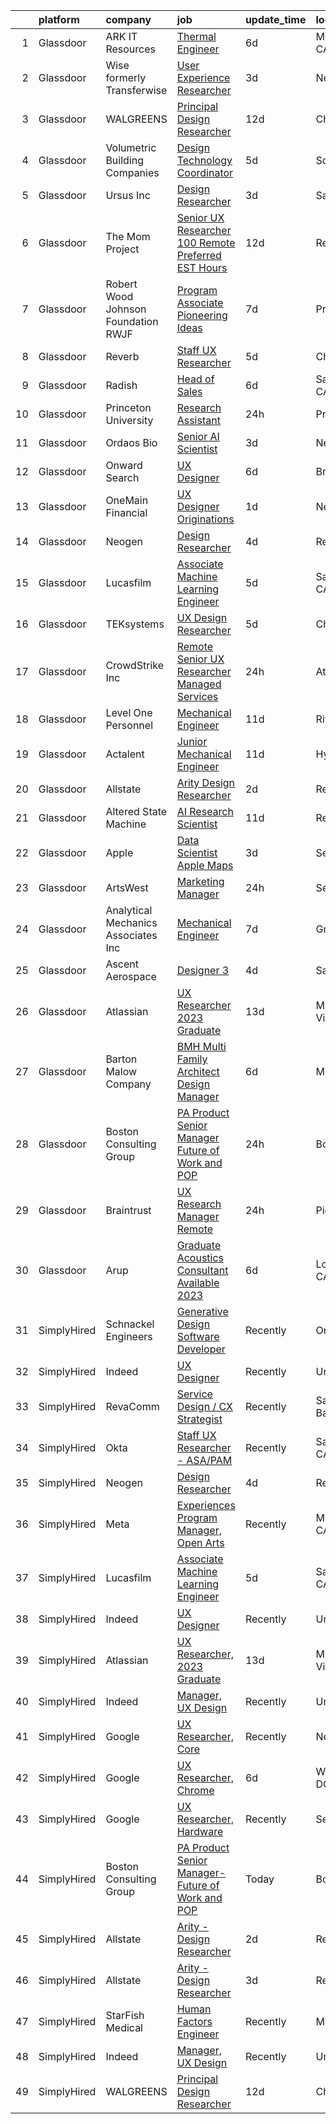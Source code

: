 

|    | platform    | company                              | job                                                                                                                                                                                                                                                                                                                                                                                                                                                                                                                                                                                                                                                                                                                                                                                                                                                                                                                                                                                                                                                                                                                                                                                                                                                                                                                                                                                                                                                                                           | update_time   | location                   |
|---:|:------------|:-------------------------------------|:----------------------------------------------------------------------------------------------------------------------------------------------------------------------------------------------------------------------------------------------------------------------------------------------------------------------------------------------------------------------------------------------------------------------------------------------------------------------------------------------------------------------------------------------------------------------------------------------------------------------------------------------------------------------------------------------------------------------------------------------------------------------------------------------------------------------------------------------------------------------------------------------------------------------------------------------------------------------------------------------------------------------------------------------------------------------------------------------------------------------------------------------------------------------------------------------------------------------------------------------------------------------------------------------------------------------------------------------------------------------------------------------------------------------------------------------------------------------------------------------|:--------------|:---------------------------|
|  1 | Glassdoor   | ARK IT Resources                     | [Thermal Engineer](https://www.glassdoor.com/partner/jobListing.htm?pos=126&ao=1136043&s=58&guid=0000018359c06bb1ba23dac15bdf4825&src=GD_JOB_AD&t=SR&vt=w&ea=1&cs=1_35a21435&cb=1663658127131&jobListingId=1008136899198&jrtk=3-0-1gdcs0rdlkblr801-1gdcs0re6mbjm800-a22e389eff749403-)                                                                                                                                                                                                                                                                                                                                                                                                                                                                                                                                                                                                                                                                                                                                                                                                                                                                                                                                                                                                                                                                                                                                                                                                        | 6d            | Menlo Park, CA             |
|  2 | Glassdoor   | Wise formerly Transferwise           | [User Experience Researcher](https://www.glassdoor.com/partner/jobListing.htm?pos=120&ao=1136043&s=58&guid=0000018359c06bb1ba23dac15bdf4825&src=GD_JOB_AD&t=SR&vt=w&cs=1_a9b060dd&cb=1663658127131&jobListingId=1008145016719&jrtk=3-0-1gdcs0rdlkblr801-1gdcs0re6mbjm800-961133dc9397dce1-)                                                                                                                                                                                                                                                                                                                                                                                                                                                                                                                                                                                                                                                                                                                                                                                                                                                                                                                                                                                                                                                                                                                                                                                                   | 3d            | New York, NY               |
|  3 | Glassdoor   | WALGREENS                            | [Principal Design Researcher](https://www.glassdoor.com/partner/jobListing.htm?pos=114&ao=1110586&s=58&guid=0000018359c06bb1ba23dac15bdf4825&src=GD_JOB_AD&t=SR&vt=w&ea=1&cs=1_dd9acd1f&cb=1663658127131&jobListingId=1008123372215&cpc=F4EED0218A761C36&jrtk=3-0-1gdcs0rdlkblr801-1gdcs0re6mbjm800-da1a050a4c0bfca3--6NYlbfkN0DjFJdVF8xT6Dx_Amb_qp16VFdGPom6iJ3DXC72xT6OlsDHd6dw58O5vXTq8utQTBupbXFjGdJH9UypqiefbqZa0WqoHxT1lx7rGDa65ZwZK99GDbL3QgPXv3GPrwAePYclNvAa9edU6328mt8w2gjxv-ih9RA1v8B5Ks58kxxzK2F0vKVqVK53TuwjVRcOaY2azucHb3yR0YA0dstfJtbSZYQOx3kr6XcLH0o-31gTvl5M7zJP8gYman5B7NT6w3NH-OJKpvGQmbDcaDzW6zTnm0HNrv3wTpaJee-KzvFsEctYo8NdeLU22eFpRDu_sHWJZKHbJcVxS5-j83h25NFCcSpRydk7TrfqwpDFztUYvoKcO3BfpUzSM3ipcLJUkWDCUiD569ZUYozbnWycKJuTrIMS0Oo8HrqaCIOM1wUNJhrIklghRdo5ICutMcldDbAk5IL7YAk44r_G5cQHm1-FqqCVWhBkPhiwVgsFu2IfItcuCTaXmrKTad_KpgyKNsgaceVimJDRNw%3D%3D)                                                                                                                                                                                                                                                                                                                                                                                                                                                                                                                                                                                                            | 12d           | Chicago, IL                |
|  4 | Glassdoor   | Volumetric Building Companies        | [Design Technology Coordinator](https://www.glassdoor.com/partner/jobListing.htm?pos=129&ao=1136043&s=58&guid=0000018359c06bb1ba23dac15bdf4825&src=GD_JOB_AD&t=SR&vt=w&cs=1_0049aeaa&cb=1663658127131&jobListingId=1008141032321&jrtk=3-0-1gdcs0rdlkblr801-1gdcs0re6mbjm800-304f48276ab81cfb-)                                                                                                                                                                                                                                                                                                                                                                                                                                                                                                                                                                                                                                                                                                                                                                                                                                                                                                                                                                                                                                                                                                                                                                                                | 5d            | Somerville, MA             |
|  5 | Glassdoor   | Ursus  Inc                           | [Design Researcher](https://www.glassdoor.com/partner/jobListing.htm?pos=108&ao=1110586&s=58&guid=0000018359c06bb1ba23dac15bdf4825&src=GD_JOB_AD&t=SR&vt=w&ea=1&cs=1_5c7d73d1&cb=1663658127130&jobListingId=1008145323757&cpc=451933188B21919D&jrtk=3-0-1gdcs0rdlkblr801-1gdcs0re6mbjm800-124191a4bc2e22c3--6NYlbfkN0CT8vBT9H5mqECx2dfLV_FONLPDKpIRssxVwtj05Tmm4rA5I0VNOPdM1oYsK66ov5pKaRZHS1cXnmt99SNi2Zh3Rf8J2yGgf5Yv6G2zQuG0lh2BpTC3mQGZIuVnnG5wlI-hp5XujGu_NoROBKdy0er7LHUB-o6Z-OEUXmNhDMqLA-Vi363VCRQp_vmDsGa4Mat4wpcE9wxyMrg4sxcyhrHRPDkylAEbQ2h8ZlVoOL4YPewsHt1-hXdIjIIk78IUVgWBzNT-rxHDzKTP5WOVqAdkkSJ0jelLRxKRjJ6NYys_aHwsv2qBj8_7lO03XjiVS_L8otTdnOC9IzyxsCEQqyW3oHbm7R3miqqkQwpx6i0tUSstUDaB6qnEEfL1yypP9XvhEvUd0M9L1QDoLCpC8ENriH6rucjG9tiH87fyTfztAblewNxGo6bqUsE4b9JzQteXL3EkYwjCk6NnaoO1fqlX-TVEOJff9dyzBhbAP67EiVQ0twNt7wr7BWNeYgqkvxQeBKaXl-oyCYZ6sQx3Ovdbg18Dt3GF8c4LpYvN-ONM4DY9WfkYtTRTnZHazE-EvSvQz4asFkCcNFjLN7PWv12a7n0wwkd5ohraPAx_ZgeCYETA5zqKBL84UpTvhV2O84f5tI1dV_6D2M59YWG63tT7WSD_hjzubp6hmYVjDdzH0ECGVRZiNfnLmrXCi-mOJciA6UHPiIumrKDkRsntZfEDhrmH-c4fXaNUAn8-8pKDpNo-BHkxZhJZn-RhDGuyayOt5yTUKBJgNa58BpVgVr6f1qH0Nv2sgMeI00uvSvYcAr5ea10jz2Q040BbgEf3elBtcQUlpWk6WD51uoPW_AXypyZYY593iprLTHXmEOK88avKU1a2JDSQAT_hYsnNPu-M6xprRuvSxLKrXSZ8QUGh9SQTokPHYdzEVP_30kb_fhvfeQII3B4_Z8AK7mzmIeXwaAEvu7y25hM_13rHDQC0YjUOA0dP5CiZGNzPyTUOGu4B5-RwOi4qbWC9cC8evlM%3D)                                                                                                    | 3d            | San Jose, CA               |
|  6 | Glassdoor   | The Mom Project                      | [Senior UX Researcher  100  Remote   Preferred EST Hours ](https://www.glassdoor.com/partner/jobListing.htm?pos=107&ao=1110586&s=58&guid=0000018359c06bb1ba23dac15bdf4825&src=GD_JOB_AD&t=SR&vt=w&cs=1_9b79474d&cb=1663658127130&jobListingId=1008123956753&cpc=4F748F1840550ABC&jrtk=3-0-1gdcs0rdlkblr801-1gdcs0re6mbjm800-60ff7c573bd63ecb--6NYlbfkN0BDp_epf89aHDQhKpPegNJQ_ldQpEFZQsM9OcONMGxWx6pU56EKHF58QjVdAUvn2gXCiqSNePCUrVXPq1LsSIf4gEzdh0zh7lHUJn9Z3uVs9ScFg7LExBFebkKHR5ilWHehlYtWppnM8ol3jM-G15mKJann8RgJbh3_W89_AgIAaH3G88P6MadaPeUWnE5_j7nURHQ4gGqBz6-NUVQF1HiNNEBQNfTljSnn1TJNmlkcIDW26ZQ9YE7Hi3dXZ6BNQLD5fw9-BRH5-__VoB8MNk1mEOEbsp3TYtsBdvJltRzGzkESdJ5wsCx_Q6NZyBDJ44Ita0TvVte17P_5vdTDSA6FaqO_0XwEUWD_CAd18NJJLwqiYBA4e5oBdrDI7YfBv9Sr9bA6i6eXoINLmxE4Xcf7BO_YBSZlpJAuy6Deojl2epG4wnM2zBpDxRMksRfacui48_B9FeYVmAJ9qDsuz68meOABc-Udx3cOrx8iSs-mfdBLpOSF1edWTbvSCXah0e_fCgrEEngTBnoRrXLM9xG_EyCXuQJ8kEIFDcipiU-XNbpLhrk2fiLdBPs99jVLq7GTP4wggr0prg%3D%3D)                                                                                                                                                                                                                                                                                                                                                                                                                                                                                                                    | 12d           | Remote                     |
|  7 | Glassdoor   | Robert Wood Johnson Foundation  RWJF | [Program Associate  Pioneering Ideas](https://www.glassdoor.com/partner/jobListing.htm?pos=127&ao=1136043&s=58&guid=0000018359c06bb1ba23dac15bdf4825&src=GD_JOB_AD&t=SR&vt=w&cs=1_e9cae450&cb=1663658127131&jobListingId=1008134469779&jrtk=3-0-1gdcs0rdlkblr801-1gdcs0re6mbjm800-e402da8564343e9a-)                                                                                                                                                                                                                                                                                                                                                                                                                                                                                                                                                                                                                                                                                                                                                                                                                                                                                                                                                                                                                                                                                                                                                                                          | 7d            | Princeton, NJ              |
|  8 | Glassdoor   | Reverb                               | [Staff UX Researcher](https://www.glassdoor.com/partner/jobListing.htm?pos=125&ao=1136043&s=58&guid=0000018359c06bb1ba23dac15bdf4825&src=GD_JOB_AD&t=SR&vt=w&cs=1_585ff2af&cb=1663658127131&jobListingId=1008141029699&jrtk=3-0-1gdcs0rdlkblr801-1gdcs0re6mbjm800-2c5c5dbaae6838d5-)                                                                                                                                                                                                                                                                                                                                                                                                                                                                                                                                                                                                                                                                                                                                                                                                                                                                                                                                                                                                                                                                                                                                                                                                          | 5d            | Chicago, IL                |
|  9 | Glassdoor   | Radish                               | [Head of Sales](https://www.glassdoor.com/partner/jobListing.htm?pos=101&ao=1110586&s=58&guid=0000018359c06bb1ba23dac15bdf4825&src=GD_JOB_AD&t=SR&vt=w&ea=1&cs=1_d7a868b1&cb=1663658127131&jobListingId=1008137358888&cpc=7C4254ED5020F855&jrtk=3-0-1gdcs0rdlkblr801-1gdcs0re6mbjm800-852c1fa5545c7962--6NYlbfkN0DzaDHVbxJ-LJZej0v9fk4K-FwNocoxjQ_zxp68kPBvcqyzjXk4zrV-4a7SQugqhn4R9rWVOrJTNzf1-LjIIjMtfR0C52282nwgLPvvwvtMVPUIKyvkVJwzZNY61obwD-6DEaTWMio8cZPx0fD9IEoQFqbr_LY0Z7J7jm1TceIZL_JkFGT22o5OUq6toOSGGCT0fFZdhfplLXQ39mi6YLMXQ5v540oub2qPzJZejMVX32MPsmCKEWCb-Ytk8LEYHpTFqu-6rbw6DqvDb8KvXW7jrizCPkgzAR397BClaurDOfIKWAv_usE-o3rnxoTrKJ1Mp-VGvOYTuK2butf66jCldtal9kyPyoktpxYOv3G6qpvI12E2mzSiRoqjIdMb6llup9sNjxn-Vtj1CZMpFRBrFvFFH59SKxHLpoUY6Q6FRZWxZfPXhmmjpbUSJJ1JRZW2eqEl83qAitpurIQET2Q8HlodVh-Js6CJpwOrslhTQIhKmjR2AeeQ)                                                                                                                                                                                                                                                                                                                                                                                                                                                                                                                                                                                                                                                      | 6d            | San Francisco, CA          |
| 10 | Glassdoor   | Princeton University                 | [Research Assistant](https://www.glassdoor.com/partner/jobListing.htm?pos=116&ao=1136043&s=58&guid=0000018359c06bb1ba23dac15bdf4825&src=GD_JOB_AD&t=SR&vt=w&cs=1_87bc2044&cb=1663658127131&jobListingId=1008149666537&jrtk=3-0-1gdcs0rdlkblr801-1gdcs0re6mbjm800-7730e82e99e8783d-)                                                                                                                                                                                                                                                                                                                                                                                                                                                                                                                                                                                                                                                                                                                                                                                                                                                                                                                                                                                                                                                                                                                                                                                                           | 24h           | Princeton, NJ              |
| 11 | Glassdoor   | Ordaos Bio                           | [Senior AI Scientist](https://www.glassdoor.com/partner/jobListing.htm?pos=104&ao=1110586&s=58&guid=0000018359c06bb1ba23dac15bdf4825&src=GD_JOB_AD&t=SR&vt=w&cs=1_395300f8&cb=1663658127129&jobListingId=1008145130935&cpc=7AD1D84939BBEEF3&jrtk=3-0-1gdcs0rdlkblr801-1gdcs0re6mbjm800-f9f69a9a285cd6fe--6NYlbfkN0DG4ntHtB_rMsnfhgmnSvK2brktLme1L4SiDeJjQ-izrVOLqRJ5-yjE7k3D6lhaa8_blMYB1ilI2jB3hfjXhivOnPMywJHib_AmUJrUIWqw_Kh-Zi8xdeJ-W-hureKht5zBXUruBQdII9Kgzj1f4agXF-Y478lz_6qgrGhSdP-6cMVm9UVYRvrkd2dYC7UmHx1W-iQdait8Vm5sITL9FBR4LVnQ4Njqdz7VyCJ1WneDBYSK6QELX_N7XssNYZ-ilpK-vXtWt4YdMHrnmzK9qHYiGtf5mIwh4a4Gc1O-99c-n2X7YlC_elPoGrgE0kD941q1NCbF-xLlhg5uFmmv04jDK419wFrAyKKI2wMvBB5xgfOcr2ygOsdL2jt-rYGqAIN6TtLv3fxfu2vorZN_TiTCkGPNk-wds_PrVegnRjuyHpRVTdwtIqUDV2a1V3BHe-62r4zSSK_-rgLqFnUhe2p51iUR-8s062KDf8IkBPb2dttxsGKXpOTvXThnBdbJwgblPXfdfCMmzyBYuVhI8J9_hLvEyYFiM8wCJ9pTJmoqGWFxQnuN-QDFdUDfzweISZxlDb0fbRsPGAv5fepaD3kQ8wfO-Y-rMUpJiGuUGSg3OwzGrHKVwPgn6fxmhmUSNLlyJEJdtPf0E08hLcQYEYtx4vSLSw1tWonJV8wHswHDwCDspB7_ZCZ6D4kW7O5tY2Kk1N2DfMKabyPj1l4C7IEek9WyoJzIir2LJtc8EufdCH8h7WbtZq24HE7AhLUBcrPTZxNydYsKL6Ep55SsXf_k_XpNCeXIbPxSwidA0_5OIqTg768YMS4Tr6nlLmyEVVQMUSQdbb-zf23gC3hkZdqsqokhy9nmaO7DclMCeNyGOcoiBzWqtno18EN9Wosv3IHCEr3AR574WGbRBnGkktDdxqzG51AtVHBYCOJ56v1tdfZ-6pl5_REQnjA7BOswZ5Z-BLre3cN7Gr26W-wQa0tbe7WVeA97vSM%3D)                                                                                                                                       | 3d            | New York, NY               |
| 12 | Glassdoor   | Onward Search                        | [UX Designer](https://www.glassdoor.com/partner/jobListing.htm?pos=110&ao=1110586&s=58&guid=0000018359c06bb1ba23dac15bdf4825&src=GD_JOB_AD&t=SR&vt=w&cs=1_a8b5a92d&cb=1663658127130&jobListingId=1008136559863&cpc=59DEFF8D475298C3&jrtk=3-0-1gdcs0rdlkblr801-1gdcs0re6mbjm800-d6b1615ea4f0fd8c--6NYlbfkN0B7YoEZZ2QAGDyEGGmBPAUWSHc1Mt3sMCn9FehKcWA3w0jw7EbYYLNYdQbp0yVH2ft171ewkQnhphDIuRz7jdgfyyJKsov_anjcPfv4lZVzjGarJ4lfk3PUQekq5k8mgCwOl4hJYVUfowdmbTBrre8fI3vpTlvldivMgJe-KY1B-sLxQBRvNUwTTSbnziIrnnVGFfh0bv0qT1M_oHcpzBDkkVqilMlj4FCWQVeYvKAuM3S7DxRYLbfdwJQsiR5os4RI8CIses9BuMzegA6-5-EQCJ_2XCXGiHAfAp4XQztALK2-rMhN8VvOn2QC9FxVviW5qS8ePmHlkTMHKaYH5J6RUFNybaIqcx7yJwFn2v0FNDPN4kuWiXOZwBgGAye5gJ5YZPN4-eCW1Ml7F8h0yRq79er9FDpEeb_5wYDXf8g5qGU1yUzVuysm3QQ4lP4FsEw_Rm7Ltkc8fjQg0Cj-leUL5ngnS5RW2rT59beabMgUZXSi08IGn2o3blUzIY-eNlGTsMQ0O9aai8WEEhq-TfWOFx1zcdx5U3rpbCyRdF1dmREkJjNZHOIyZmEp95mekjLvJhKZ-DwUUQ7AI29wkQtCvAAfw8kc1tfuIJF40NXRcUlCD4VY7ofERRxbe1HXGFKyurKBquIr2uNOOzNadTcVPW74VUjcc4TvC_K46esHfi9zoYGVYUsMRUa3pchxFrbhCfDH8iQoAsw_z4_CsYF6YkP3ABoDdpHK7nbT3Zabj4PlffOZOl4vAkv2L0YFcFmGZcZ7fFTsIlGxYLwolkxyBLfXhvJ9qhSgqFF6uEk5Xk7RcMoklsfR5xQjfVYalO8i-MCPHhBs9FtU-vPtUXXrnsEQtnpY5TlRwQyGu6yizYpfI293IL68dtubPv5D_rnj5-Kci_GnXbDvb7WrWf_gkp6Ui5QwIqsJOcKHYfovi-EmqcRk4p9KL40BocgYhQ-rJN5ShDMGACKVPTYhXSo0RjTMIwBfAvtzgdRKGZMfKw%3D%3D)                                                                                                                                 | 6d            | Brooklyn, NY               |
| 13 | Glassdoor   | OneMain Financial                    | [UX Designer   Originations](https://www.glassdoor.com/partner/jobListing.htm?pos=113&ao=1110586&s=58&guid=0000018359c06bb1ba23dac15bdf4825&src=GD_JOB_AD&t=SR&vt=w&cs=1_067bdae3&cb=1663658127130&jobListingId=1008147925005&cpc=9908D8D4413DBB8A&jrtk=3-0-1gdcs0rdlkblr801-1gdcs0re6mbjm800-3c2e460a93cac6f5--6NYlbfkN0Bjlu5n-gv5HO0Uw8oUWkLCzq7-4ueCq4bqHo-b0jTNgI54p76ZEKrkhhuicj6XEfrfaHAZab9aOc99j1wel7pjcPKjuDUketj46G_mqis8KZVr4qAkbsfu1euaJ2LaGrizf5O6hw0cORPN7Ojzivde6gqwuL1zLGM1QcR4JxPOglZlI_StSTLXeRRUhAbGYWC3NR3eqA4QCO98B0mGo6nSEJSLr1W83ZfMTDfB0zhlQYLOttfKWbdEqOCjLzII-obXipNMtUuMMTzSBWp7_pcVOG6R4YCndax5HV4Tt4jEahoNuKkOFQ875IDUSzFkTp44UROXokDT5XLenBZEIg28m_LK2AsUS5ymIudl8-0slvKGwyIwjbnBAZVOwPQ_78ZIEzuEp6r9KBRHgATL_4uxxTyP3Ffzy4UYGJz-REIzMjfE7hPn6cue_zOTkmr-5l0%3D)                                                                                                                                                                                                                                                                                                                                                                                                                                                                                                                                                                                                                                                                                                | 1d            | New York, NY               |
| 14 | Glassdoor   | Neogen                               | [Design Researcher](https://www.glassdoor.com/partner/jobListing.htm?pos=118&ao=1136043&s=58&guid=0000018359c06bb1ba23dac15bdf4825&src=GD_JOB_AD&t=SR&vt=w&cs=1_b161ab60&cb=1663658127131&jobListingId=1008142718945&jrtk=3-0-1gdcs0rdlkblr801-1gdcs0re6mbjm800-fbeddd0a74c68b91-)                                                                                                                                                                                                                                                                                                                                                                                                                                                                                                                                                                                                                                                                                                                                                                                                                                                                                                                                                                                                                                                                                                                                                                                                            | 4d            | Remote                     |
| 15 | Glassdoor   | Lucasfilm                            | [Associate Machine Learning Engineer](https://www.glassdoor.com/partner/jobListing.htm?pos=124&ao=1136043&s=58&guid=0000018359c06bb1ba23dac15bdf4825&src=GD_JOB_AD&t=SR&vt=w&cs=1_e48b3a4e&cb=1663658127131&jobListingId=1008139116057&jrtk=3-0-1gdcs0rdlkblr801-1gdcs0re6mbjm800-53c3b19fc0252a02-)                                                                                                                                                                                                                                                                                                                                                                                                                                                                                                                                                                                                                                                                                                                                                                                                                                                                                                                                                                                                                                                                                                                                                                                          | 5d            | San Francisco, CA          |
| 16 | Glassdoor   | TEKsystems                           | [UX Design Researcher](https://www.glassdoor.com/partner/jobListing.htm?pos=105&ao=1110586&s=58&guid=0000018359c06bb1ba23dac15bdf4825&src=GD_JOB_AD&t=SR&vt=w&cs=1_764d6f48&cb=1663658127129&jobListingId=1008139170499&cpc=9908D8D4413DBB8A&jrtk=3-0-1gdcs0rdlkblr801-1gdcs0re6mbjm800-75228bd0f8383f41--6NYlbfkN0AuKz8EBO1xHDEL7V2YF9xF3dC_I9B9i-Zw2Jh8clPMK3KTieKealHQMRxLfyLBLKJ_aEawN_FtcgMaP4ZQRHA2lbBNhsjmobvHY-pf1HwCSfKCMOpUg9X-9hskFRVy_DTllsu8CsYZT_Eu0kI-xEIrbbIOaobzwqjVZzP1XA0BLCOJBtZZEDPgX2ZYSL4uCtVTZMeTo45XkMAiVaAu80mEFazHqJl-MHTtvF8Bt-Re7svOeyPHHhLvDj5tXTcAagGOZHBHNkXqNTTEjvstMcK7o07fal39crclUGi93vm4mkSbfw3FT9ztF3O-WmgdEr1NGvMWtjA9Xy8pjMsGOiMOqJfkYYz2qvq2ReaAK_jDycNZE8waQSyalYw23V-A-LzpZZ59YvlyzrU07085rJ-X4gseJpJlnNsb8EpZa0YhB0LMtxDjByyriWHK9k_w1tAZAWQ13yAgNtxw_TYvSmDHbbyKrgdIyFxCARoDwWVftd4UmuyrQTJ-VH8ATRKpRafeat66hx1830YYFmH9BvdTa9h_sPIUk5uNeNnJ-7rHOM6Gf5i-OihGftS-UrwDxKghY4yNoLlg34WQzbezxHhrw9-qitoLk862BkLUXy5upramsLQGcOuej6o1l_emgMvuJRqBND-GOHCOIcras9L4dfvckYNaAYZGh6zd_NaVYQQ_5UfFvIl6LnNu9O7pq0bbG6Bx72WDHPJuk0vKdMh_B2C42Tw_OQH_YrBU5HYn2BJtHw1b35wSyunHiopqo9yCZdyUwU7L6q5gjcGW4ZS4LCqqpytENMdJTGvvpplZcXyp38GU6tK9BY8MInfnm8jghJZO2oXOdluQLgA86QIDPHD2X-IaYi2FfZ1bYUTaBXk8vljggFkY-g8JGeD5xOt2PozEsL8bduRTbe5npZyjTzAxLhCBP7I%3D)                                                                                                                                                                                                      | 5d            | Chicago, IL                |
| 17 | Glassdoor   | CrowdStrike  Inc                     | [Remote   Senior UX Researcher   Managed Services](https://www.glassdoor.com/partner/jobListing.htm?pos=111&ao=1110586&s=58&guid=0000018359c06bb1ba23dac15bdf4825&src=GD_JOB_AD&t=SR&vt=w&cs=1_0db9a400&cb=1663658127130&jobListingId=1008148989816&cpc=334ABAF5D42DC775&jrtk=3-0-1gdcs0rdlkblr801-1gdcs0re6mbjm800-0839d8dd7478ce02--6NYlbfkN0Cu2CVlb3GO4Nf7aS8SXsFwjpUbSKkwsJRaJhRnAEdqU2uA_tXhGJmrLgmgCXfBRQWqJNgPrmT4vgaAwdtNn6-r-8R53lmi5w1d40d7VSI2vSYGTFPuLWAn4GbES-buM4c9_dUt8vtiuL2iUkMRG1k5SNkU3GCAReVQlrU7b22UBQDoog2UBrJ2ZFMtJzp08x7HR0LLt7HmORjZYMZgtcddp0DbFR3FQeMN4RNdN_lCnzSfTafCFyCgEHtbe-6GHDwjyqudlIw6aWdFR6Kjg4GNohx2U2iy8-0949-pOTUabFY8nCEpFxxDke11Km02O5LIi9JSz6ueOYw6l9L4ZB20CtnQhiAypMBHECSxDoyqUOFTPnTMmNnoWUvJRGt-Hmeu0p_kUi69itX2b4ZGQafV2myxOSjzZtSyD3mAL2iJehGCJEs31nvSvx4Oifo_zn2LczC5hvqWGjMeWoOXR8cUVjuOxbtEdTUVu3bKd2dKbZjfqLkxerI2EE7mpRxBIosTt5Th1ccyYczVAhVUJfyn9IBHkNsh4rCTKmrL9LClwZnlxeHU0rbGVaTV0gAbp9zrRyQreDswyw-GoLZz-2LqYKlgTZF76Kn6Rf2u0EtJ_Upm2FHI1xwuW3TPHIikZGbHBVvKEvCs6FvltFUhPvhX1QVM79r9HYlQ7FlNVN1hii2iVNFs8hvBHMeaMGI7GkmMBUUCdcLbJl2vd7DcGjsGaA3CO3mNM9mFtLi5j2ujqA%3D%3D)                                                                                                                                                                                                                                                                                                                                                            | 24h           | Atlanta, GA                |
| 18 | Glassdoor   | Level One Personnel                  | [Mechanical Engineer](https://www.glassdoor.com/partner/jobListing.htm?pos=115&ao=1110586&s=58&guid=0000018359c06bb1ba23dac15bdf4825&src=GD_JOB_AD&t=SR&vt=w&ea=1&cs=1_a0519c20&cb=1663658127131&jobListingId=1008126691607&cpc=AC285F3A3ECA6BB0&jrtk=3-0-1gdcs0rdlkblr801-1gdcs0re6mbjm800-0075f2411a31a963--6NYlbfkN0BGKOAI0ioq35DZwdBmpRMS4IkA5KmWp_V8IQIGxuDSdjBr0bVOIavCyO8Whx9w43ejlyBZP44KpN7q0uegCwpsILwPM4iTnBqmzUSkvLJTxp5SNMRlK4p5371I8TNlG05qUlSm2rElWbwU-xiqIcKjVdN_LSf8WxN2a0AYwjpaz4p6HiWdLAF8uZklSWDLiVTbA4SHeIL5XsgFR6vgwlGuI8Z2_CVqk-5RgRXPiP2li1wO_4xL5E43uQOqn5Em_ltYJ1TW1jYvmI56vsZuaMJcwUcCiH9VJlqQjeFBHJpfcbn5d9RBktFoK-An8k1uEkB70_qwwZ3QkgJuTAEwJ94zgjYXwxIOjspecj_7Pb7V1p9o4oLIh8jnWYWAh32M9jutQcElgGQu4CcSpVv3P9KGdWFWdbh0DGbkN9ruUIHAeY-8TEaX4HDRwwdiclBaD8JI7RMhWCGnfyMdjgRPi9MjAn7Z6vY_zq8G6THYlc6IGJJp_8dzVUcxyT6l24gs_yc%3D)                                                                                                                                                                                                                                                                                                                                                                                                                                                                                                                                                                                                                                  | 11d           | Riverdale, MD              |
| 19 | Glassdoor   | Actalent                             | [Junior Mechanical Engineer](https://www.glassdoor.com/partner/jobListing.htm?pos=117&ao=1110586&s=58&guid=0000018359c06bb1ba23dac15bdf4825&src=GD_JOB_AD&t=SR&vt=w&ea=1&cs=1_2e95ddd5&cb=1663658127131&jobListingId=1008127139282&cpc=2CAED5C921A5F994&jrtk=3-0-1gdcs0rdlkblr801-1gdcs0re6mbjm800-9ae0dcd8d463372b--6NYlbfkN0ChYVx_I3yfZ_JDY3EFoivtqvi_stwnZ_kRt8Dowt_l_d1ydueao4NE-oUleRJ4yhhb39mHehtRHndohCyaOhg4280427keUE1_ZpeYPIHI534W6KDYMQAOdfsg9KN3-mFLPXe_iqaff-Q4F3tD3DuGMwPBQWq0rmd4OptedXNGpScra_6RWsT4xkRezsBuVljcalnv266v95KMqJ_LUf8uWyKeuRanWlLIuG4pRIMi9mVcqJQF8LBSq9Dhc_LHuAtlWCh0xFoyJBJvU1zZph5IAtL4G3ogb9yYnNKCN6iG31GnbtvqZeMEqc5A3mgFgRKi6nZ5mYhknBBxygcBCiQnEwatQaEE12iFxp6_sDc2rUH5fp8PUH2PFe2Sh02OTB6PjRUdG85OV00qMzhPiBeC3swBnZqSWxU_dEwe9SAgEmrf0vYwe_Sot4-QhopkV4uwKUBWrAQR7B5QFDyfqQlEhzNAl18_xwEz34y2Lgzm542QPjk34Z1xYDcW5dFQyCRCF8phFw3BYqcLtbQ6ZQX5HVWEkelHK1qLzc1_QZQYoyJqNLYyGlYHGxkinzyUcqGGw1OD92jcQCbQXdLPf2bn30wKRAv0pFabAevteG9j8GT_njYwgVJQzr-fbs5qIa6P99VBoPKp1LsQ_Lb_7YbceCrWwLWi6jAlWFHS9Yfg6Q1E7VX8GWM9YDznR7CIBp22LFi9C04i5StdV0yvRHZ2pqRkgy-lHCyhu5vl0jUrrIl4vGaG-e-PzLoMqeRtiirS-HvSvJu5e96LJWews3Skjo8hzdegv-825F5v-PpvRgCeORsQ919sEU1rm9tDAeVuXzyGtZmz6pBgtaQyBel2igWxp5Ipgdj-0UTZ3BzB9iOZsIYniFqsq21mdDVzMurKdOVnYSLPXSDsHhgWoXXgKBKnrdXzUxveblqBHnrzlUXzrOzcl0hmCntivfpri4yDCvsHjRk5bhKupuvSx4nz)                                                                                                                                         | 11d           | Hyattsville, MD            |
| 20 | Glassdoor   | Allstate                             | [Arity   Design Researcher](https://www.glassdoor.com/partner/jobListing.htm?pos=102&ao=1110586&s=58&guid=0000018359c06bb1ba23dac15bdf4825&src=GD_JOB_AD&t=SR&vt=w&cs=1_639a6787&cb=1663658127129&jobListingId=1008146367908&cpc=3BA4CE39D5B5DEF5&jrtk=3-0-1gdcs0rdlkblr801-1gdcs0re6mbjm800-2a9d07b4c94ca1a2--6NYlbfkN0BLH0BMQoDn-yw6Urt952hBm1JLFZ7WpBxND2cMIOjOqdmupiC_ZwOjCSzUpM3cDMan-XWx-WYIgFW0eKYFFNcZZa4e2BvAYYyViwDNAEYnoLYakGHlHkr1vztp50za5AEgtwAu40VL7MNPrW6TETvCPm8tbtjfkGnj0aRI0eFJ8Kll7Eehs7NEYHyiKOjP37Y_19DBkl742JJd5G3VhJ0tdcRUO-Ld8tGGviFgGKeZlzXXXnD2tcSU29-SjNVkjwFnR_dyPGmofxfGryOHcbsoFbk8Movyq4nQl8aWTkDj3hR7SeUYeYmekAfHrhP49zkhPE9CvlnhN4nGv_4JkwzYfhxNxzLWY_xeW0KOOrXXD10yHLA5a7o7Eca3d6zRgw5mX8WfoU1U2mZm7UnlXd5Wmkk5xLrihl-In8aufkqFZJ1yoPQn61mAdzWndOCqBtTcxfMJQ3kI8XvuMMTrZIDSlfduGDCfL_dkbwnNqFLB4o4V1EesI-NfhBtqfVIn1xJ5m_jwKGCkbjmOmgbwGXY2rG19wRDpQu3Lad-klPgwVGmCG6NlnuMniLB1ap_jf2Ge-ig0bD_O7vsYg5b0wzg-EaU_mUpZRFE8CB7lxWzj56XLBUnFob3wd9vMPdcjA6wtYhi2e_IQGXqSnkioX3x2dH2uZHst_2U10BNCiS40D5FYWC-oYGMt_-PVZZyyflUy_U_R43Kb-7VHfR-vLFkSFEer0MD8J8BnZ0-ZgaXXNPqa7HEz3w3BiSijWO6dAh-oBI2GcXGYoqKM034gA8tEz98cmlgRYGkZhUZ74hq33WXgkVRDuAxPPZ0AsUPipoBK_F0bxvrykPLP0YOPFkbyMzBoIk_HSoxwFVP5_UOX5uJMVWHHRa1YmrGjY5efEyPCbk2oaV-GK8d2ULKsTxwSVSdevKCPitayUJsezRhmhfyY_Cjc2qiewzmueQZ3u7217MN3lb8Tj6UL72LyBW0M7K0fi2YYzgRfEtQo7LELLbdJEmsQZs0JbRsmyd2k9xuUwKBbGPdS9HzQ2b5uxvp9Eww8U6Mv7lrXUoNwxZyQc9OxJ4hpiQxVLVHyiCpmZHWUnbtx45wbv7CcvioUA4Dbe8K89aLMfag%3D) | 2d            | Remote                     |
| 21 | Glassdoor   | Altered State Machine                | [AI Research Scientist](https://www.glassdoor.com/partner/jobListing.htm?pos=119&ao=1136043&s=58&guid=0000018359c06bb1ba23dac15bdf4825&src=GD_JOB_AD&t=SR&vt=w&ea=1&cs=1_aeca9147&cb=1663658127131&jobListingId=1008125166126&jrtk=3-0-1gdcs0rdlkblr801-1gdcs0re6mbjm800-6cd77f7c599cb503-)                                                                                                                                                                                                                                                                                                                                                                                                                                                                                                                                                                                                                                                                                                                                                                                                                                                                                                                                                                                                                                                                                                                                                                                                   | 11d           | Remote                     |
| 22 | Glassdoor   | Apple                                | [Data Scientist   Apple Maps](https://www.glassdoor.com/partner/jobListing.htm?pos=112&ao=1110586&s=58&guid=0000018359c06bb1ba23dac15bdf4825&src=GD_JOB_AD&t=SR&vt=w&cs=1_aef812cb&cb=1663658127130&jobListingId=1008145302358&cpc=3BA4CE39D5B5DEF5&jrtk=3-0-1gdcs0rdlkblr801-1gdcs0re6mbjm800-0edb4f325c20fbbb--6NYlbfkN0BvKrLyj5gPmtZO9T8euul8TCxuuKNOtzRJOomxnwSEodTz2Bc-sPZl1dBMH13w-jN25_zKR26i_ScnU-hL5QL0uM_AJ263_cQrgTBZUk1EA3aUL3GItZEKI_2l5XjwCm4aZpsHfOkFnizxudU6rhnYRX73zMwcUORvgAS5MhGj4lp1DKGNcB4BPat5P_wSLGcnUpckUnNv5IOgUiyYw01KrG-pbHFsZbvEB73a-rYTdodGeQ3JoSDQahgkEh7JcbxPlJPodFdNu78KWmCpuP8ZRV3UYtvPz-YKVpaUNIdAn7mmBwZxf8G4pBttEPsT5UyD7NpWMnfesuWqIk0lUBElqsteIf-HfbTiPTQpxSf0YhcWt3FgAwyLAV9ssrHKSO2EZXycoknnmXD397fMfvrU9pfUELuPJvM0oIjkmp1iSEt8hTYbY739u_0mo6q-f84fHjEA4jXfm0psfCZjF39KSyzyW39euFFUDWTCK0Y21-uq5Q4AHJA8vXrAE3KsfFVhnvsjCgPf1oTaHzz92dxYxP1qvIcgxEr3H8KPrCxgJC5mZUuUi06-Ptafs5T6RWZmUiN3qApRAY4lGFlTk09uKM2TzTeoVGUZlAJmuTpoW77XZdlgPeTNfjgZeIlzcNeHBYOlgbxNQoO27Ho9pFLuOoglV0nZ79J18bTsFPSGL9oRWPIhr5xpO2QjNh2SJK5WGnG8fQqZUNkNw_3cc22-Mg0NLnGByjxEnYEs96IYEUJw2QkI2tJ5GQLq0fBSbAO_VrI2SZ9228PnI4IXPnLaeJnyciRYyCUSuekqLMAwitomWKJHUx4u1rzobOJrcEiLkdju7suM3TfPwtpdL4DyUKLK_7YkChiB2GmTpNvE8GsCkImShmQ-2FjV8oZCaYixhx8BXgArEVhPGEbaq9xgYy2PnUvPBJzClcb3GvkFIHjvlMXxh1b6M75bsm9y54np-9ZaT_feXA%3D%3D)                                                                                                                                                 | 3d            | Seattle, WA                |
| 23 | Glassdoor   | ArtsWest                             | [Marketing Manager](https://www.glassdoor.com/partner/jobListing.htm?pos=103&ao=1110586&s=58&guid=0000018359c06bb1ba23dac15bdf4825&src=GD_JOB_AD&t=SR&vt=w&ea=1&cs=1_f2a57090&cb=1663658127129&jobListingId=1008149074533&cpc=280AB1FAEDD8D536&jrtk=3-0-1gdcs0rdlkblr801-1gdcs0re6mbjm800-be802466e4beb623--6NYlbfkN0BBJTssLsfHF6KqIAe0GxpZ6vU4-3qV9mObCIfA701qtwFSYJe8Kl7Fc8iZvJqA-C2fXu6E3iDhdluBEXvlfKfDKfVCIDvkTGNBzf4jqVA150vd3FItdO4vLdRVwcuUkvVG1PO21rV_7m3V1owZylW4QybPdwZShQ9omNwh0wc8TKniUJ5baSC4SchZiP2vZXNtRych903Jg6i7tDZYEZhu_dKK6oxRCoX32FDBHhiS1Uyapv2mLcP1MuQdu2Byyzmxcvat5LcXnIEiMAFf6Rx5AqYsOkCOaXoL1538jvliMUc1e1QNtb3Ok5Y0_I48hBf-nemQgA6DhhJXg4hICEyuYTESAcSvF5CYVSeSuCYlCSWF1u32_V1WRjPb2JRRNZkaCGFmZz64OT7uM6eeZY-o_VZaQcW6ajyGML57fgwURdhsx6IgDjDKRQ1Rl0qzcBVO3nfx41xw6QMt0td0jn1HfZEik_AjbEswvyqNVJ12NhqOOqJyH1ryb4NGI5_rF-Q%3D)                                                                                                                                                                                                                                                                                                                                                                                                                                                                                                                                                                                                                                    | 24h           | Seattle, WA                |
| 24 | Glassdoor   | Analytical Mechanics Associates  Inc | [Mechanical Engineer](https://www.glassdoor.com/partner/jobListing.htm?pos=130&ao=1136043&s=58&guid=0000018359c06bb1ba23dac15bdf4825&src=GD_JOB_AD&t=SR&vt=w&cs=1_ff3cdae3&cb=1663658127131&jobListingId=1008134235044&jrtk=3-0-1gdcs0rdlkblr801-1gdcs0re6mbjm800-cd4d3fcd9e6e9185-)                                                                                                                                                                                                                                                                                                                                                                                                                                                                                                                                                                                                                                                                                                                                                                                                                                                                                                                                                                                                                                                                                                                                                                                                          | 7d            | Greenbelt, MD              |
| 25 | Glassdoor   | Ascent Aerospace                     | [Designer 3](https://www.glassdoor.com/partner/jobListing.htm?pos=123&ao=1136043&s=58&guid=0000018359c06bb1ba23dac15bdf4825&src=GD_JOB_AD&t=SR&vt=w&cs=1_6ea55a9e&cb=1663658127131&jobListingId=1008143353074&jrtk=3-0-1gdcs0rdlkblr801-1gdcs0re6mbjm800-4065a33b84859405-)                                                                                                                                                                                                                                                                                                                                                                                                                                                                                                                                                                                                                                                                                                                                                                                                                                                                                                                                                                                                                                                                                                                                                                                                                   | 4d            | Santa Ana, CA              |
| 26 | Glassdoor   | Atlassian                            | [UX Researcher  2023 Graduate](https://www.glassdoor.com/partner/jobListing.htm?pos=128&ao=1136043&s=58&guid=0000018359c06bb1ba23dac15bdf4825&src=GD_JOB_AD&t=SR&vt=w&cs=1_5e236fa6&cb=1663658127131&jobListingId=1008120946004&jrtk=3-0-1gdcs0rdlkblr801-1gdcs0re6mbjm800-1a11130b12e4c42b-)                                                                                                                                                                                                                                                                                                                                                                                                                                                                                                                                                                                                                                                                                                                                                                                                                                                                                                                                                                                                                                                                                                                                                                                                 | 13d           | Mountain View, CA          |
| 27 | Glassdoor   | Barton Malow Company                 | [BMH   Multi Family Architect   Design Manager](https://www.glassdoor.com/partner/jobListing.htm?pos=121&ao=1136043&s=58&guid=0000018359c06bb1ba23dac15bdf4825&src=GD_JOB_AD&t=SR&vt=w&cs=1_4e7d82be&cb=1663658127131&jobListingId=1008137299098&jrtk=3-0-1gdcs0rdlkblr801-1gdcs0re6mbjm800-599e62304a6308a3-)                                                                                                                                                                                                                                                                                                                                                                                                                                                                                                                                                                                                                                                                                                                                                                                                                                                                                                                                                                                                                                                                                                                                                                                | 6d            | Michigan                   |
| 28 | Glassdoor   | Boston Consulting Group              | [PA Product Senior Manager  Future of Work and POP](https://www.glassdoor.com/partner/jobListing.htm?pos=106&ao=1110586&s=58&guid=0000018359c06bb1ba23dac15bdf4825&src=GD_JOB_AD&t=SR&vt=w&cs=1_73926a22&cb=1663658127129&jobListingId=1008149223881&cpc=59DEFF8D475298C3&jrtk=3-0-1gdcs0rdlkblr801-1gdcs0re6mbjm800-3c2b03dbe6098694--6NYlbfkN0BRT_J8tESNZROimpc0WyD7EGfhllYDKcBPIyLxids1TT9pQqAOrF8ZOCIEK7gNgRLHjPJqJ8LJR3JzSJ8qm7PZH1jZuTbPR9Qp8Yld5Zvnlqt2un36jT7otptDllUNZjl3pzdv7iECqLaW7TRaGY_ZMkrkc8DgshbkbnH0OoEtwp-UnNJMceonUJFHh873W-cNL8S0ugwMQv__RL6nizm79nPVqrCyM24KyOyB1DeS00tv5SYontMghahS0bAySHz2eROaFRji-wdLFMKnFYW-sEyvoAL_lmLsWGgPRgEH3r8Sd_mpS2vuqycfbvBBNGka1HhFEQpAtNAI0iQztxnVx5bD7U9STkZvDTeVKw3VB4pukaNwcXgCWoIQOI3E1EYYEGoxlGUxTSBjj25WmkqRwpmpJjV8UhZY1s0Ae5UiJ-qM0s1E2p7hxDMgjAODnIplM5SBhcLgCWXzWKDEFe8EjPe45UDZnHOueS_0ZHSYS0fQRYPBrxSlnDcvA6--jAw%3D)                                                                                                                                                                                                                                                                                                                                                                                                                                                                                                                                                                                                         | 24h           | Boston, MA                 |
| 29 | Glassdoor   | Braintrust                           | [UX Research Manager  Remote ](https://www.glassdoor.com/partner/jobListing.htm?pos=109&ao=1110586&s=58&guid=0000018359c06bb1ba23dac15bdf4825&src=GD_JOB_AD&t=SR&vt=w&ea=1&cs=1_6e4d6763&cb=1663658127130&jobListingId=1008148730716&cpc=9908D8D4413DBB8A&jrtk=3-0-1gdcs0rdlkblr801-1gdcs0re6mbjm800-d82bd588c9e0392f--6NYlbfkN0AL3dVr72y2kzw2kaN2Ho5i09lACUMjYeOySpm2U6KfancxgZj3VkicwItfVEuU4QlGpZtfetS6OJnVEDfQ6LKdCExfRkHLVx726zpVxUa0HAXqRCBo5VAe2F6NacuYCeGjyh7PiVe20zXPAAUW5XlZaWRtfOe92sESXXFHR9-nMSyZKJDL4RDaNxJZ3kekAtnu9AYudEh4pJoVDgugfNMzuZlcb45cCmLhF4Wx1RSzG7zXuOeVFnZ4fGQGTf0j-LXGadrImAmk1FsuqCbsMbYEu1UPxWVa0li82OB16GQcs2lwpIECR8rRXqx3ep0Vh5j19XyDAhEIg4qJEmCp0Zv-sjAVg3dWbEU3LB3lNs9W-4DnyEIG-4S8uBODe6cXHrKdYlQKXeqYAkYxG9vR7na9Of4gu0GqT3WKhvdi7k9okIO4JbhA53J2NVJHJ2P2wNQYLWqUUxyKBsDt9RaUyvrEc6FpOWGX3ffUK5_FghVfZvoI0RHqwYRTQCJ15Z-tiFDJhIQZWtkcckX8wNrg0pgg8to2ModRMPTmwrOv7I5VrgWP7kqVQJw9j4zyGQIDJ-k_HVclQEer1KKwn_f8u-irSBm_d3NTpY5miw-zNC6a_X-5gVhGWea3PPNP__Lcirt6a7ej8pbgIRbaOH7hr2ICRcMmQvCZdCiXijY1BMhHLNehkaQdzDm4hAMgGu13wYmxt50KIiQ38qcugk_yJckIpEms0Zao-tH2DQDb5WewD9NtJf9Y-svg)                                                                                                                                                                                                                                                                                                                                                                       | 24h           | Piedmont, CA               |
| 30 | Glassdoor   | Arup                                 | [Graduate Acoustics Consultant  Available 2023 ](https://www.glassdoor.com/partner/jobListing.htm?pos=122&ao=1136043&s=58&guid=0000018359c06bb1ba23dac15bdf4825&src=GD_JOB_AD&t=SR&vt=w&cs=1_2f6fac59&cb=1663658127131&jobListingId=1008137734636&jrtk=3-0-1gdcs0rdlkblr801-1gdcs0re6mbjm800-cf8cc2c07e627800-)                                                                                                                                                                                                                                                                                                                                                                                                                                                                                                                                                                                                                                                                                                                                                                                                                                                                                                                                                                                                                                                                                                                                                                               | 6d            | Los Angeles, CA            |
| 31 | SimplyHired | Schnackel Engineers                  | [Generative Design Software Developer](https://www.simplyhired.com/job/KE0-EPFCtTp8eniWTTdVA6iqehRWfXqNBvdE0wHECgCONieSBqtj5A?q=generative+design)                                                                                                                                                                                                                                                                                                                                                                                                                                                                                                                                                                                                                                                                                                                                                                                                                                                                                                                                                                                                                                                                                                                                                                                                                                                                                                                                            | Recently      | Omaha, NE                  |
| 32 | SimplyHired | Indeed                               | [UX Designer](https://www.simplyhired.com/job/URziMhrNTaKa1PLKfIfrhF-GuRmaj4gn2FhVHZfhBU3tWsV0R0J4dw?q=generative+design)                                                                                                                                                                                                                                                                                                                                                                                                                                                                                                                                                                                                                                                                                                                                                                                                                                                                                                                                                                                                                                                                                                                                                                                                                                                                                                                                                                     | Recently      | United States              |
| 33 | SimplyHired | RevaComm                             | [Service Design / CX Strategist](https://www.simplyhired.com/job/JFx93jb7ejW0D4s1PvmmKz0ujgS1vMc_DHoeErLX3j1hPsJ7_3-6oA?q=generative+design)                                                                                                                                                                                                                                                                                                                                                                                                                                                                                                                                                                                                                                                                                                                                                                                                                                                                                                                                                                                                                                                                                                                                                                                                                                                                                                                                                  | Recently      | San Francisco Bay Area, CA |
| 34 | SimplyHired | Okta                                 | [Staff UX Researcher - ASA/PAM](https://www.simplyhired.com/job/UXWLJ1Yp_ZK6XIH54IiiagNw3kxbjcWcNmL6BH5BUq5x80XUORrtwQ?q=generative+design)                                                                                                                                                                                                                                                                                                                                                                                                                                                                                                                                                                                                                                                                                                                                                                                                                                                                                                                                                                                                                                                                                                                                                                                                                                                                                                                                                   | Recently      | San Francisco, CA          |
| 35 | SimplyHired | Neogen                               | [Design Researcher](https://www.simplyhired.com/job/2Bh6NfxTHu0JgTvZi2HamV8b9blNTQ_yWC6BBrw73QNFPPLsrUFUDw?q=generative+design)                                                                                                                                                                                                                                                                                                                                                                                                                                                                                                                                                                                                                                                                                                                                                                                                                                                                                                                                                                                                                                                                                                                                                                                                                                                                                                                                                               | 4d            | Remote                     |
| 36 | SimplyHired | Meta                                 | [Experiences Program Manager, Open Arts](https://www.simplyhired.com/job/39LFdVDZkOVzjzuKxDh39-uXR6pKfcGOkABaQ3gkkuENYK4d0Gs1Og?q=generative+design)                                                                                                                                                                                                                                                                                                                                                                                                                                                                                                                                                                                                                                                                                                                                                                                                                                                                                                                                                                                                                                                                                                                                                                                                                                                                                                                                          | Recently      | Menlo Park, CA             |
| 37 | SimplyHired | Lucasfilm                            | [Associate Machine Learning Engineer](https://www.simplyhired.com/job/NHCbzWRQ1XQtyychoSUQiroJNEZKRqDcszy7P2TGP2ughvn0n-RGgA?q=generative+design)                                                                                                                                                                                                                                                                                                                                                                                                                                                                                                                                                                                                                                                                                                                                                                                                                                                                                                                                                                                                                                                                                                                                                                                                                                                                                                                                             | 5d            | San Francisco, CA          |
| 38 | SimplyHired | Indeed                               | [UX Designer](https://www.simplyhired.com/job/URziMhrNTaKa1PLKfIfrhF-GuRmaj4gn2FhVHZfhBU3tWsV0R0J4dw?q=generative+design)                                                                                                                                                                                                                                                                                                                                                                                                                                                                                                                                                                                                                                                                                                                                                                                                                                                                                                                                                                                                                                                                                                                                                                                                                                                                                                                                                                     | Recently      | United States              |
| 39 | SimplyHired | Atlassian                            | [UX Researcher, 2023 Graduate](https://www.simplyhired.com/job/LoUJkM6xO8dGmIhlwLxl9m3V_I0ba4z3UFECDP0sUWRtBUVeKtJXTA?q=generative+design)                                                                                                                                                                                                                                                                                                                                                                                                                                                                                                                                                                                                                                                                                                                                                                                                                                                                                                                                                                                                                                                                                                                                                                                                                                                                                                                                                    | 13d           | Mountain View, CA          |
| 40 | SimplyHired | Indeed                               | [Manager, UX Design](https://www.simplyhired.com/job/Bq589sK4IRMfwF5-KARscZ6LsNo2I05ZrwbHgWV1WMmQn8wB-Cg3yw?q=generative+design)                                                                                                                                                                                                                                                                                                                                                                                                                                                                                                                                                                                                                                                                                                                                                                                                                                                                                                                                                                                                                                                                                                                                                                                                                                                                                                                                                              | Recently      | United States              |
| 41 | SimplyHired | Google                               | [UX Researcher, Core](https://www.simplyhired.com/job/C0oznws8D7aV4fnAxTQHM6oHDDAQF6lPJlguRUUgI55t3wio2Cjn0w?q=generative+design)                                                                                                                                                                                                                                                                                                                                                                                                                                                                                                                                                                                                                                                                                                                                                                                                                                                                                                                                                                                                                                                                                                                                                                                                                                                                                                                                                             | Recently      | New York, NY               |
| 42 | SimplyHired | Google                               | [UX Researcher, Chrome](https://www.simplyhired.com/job/jkjuSNPBosSz3ZbUAyFVbgU-LYaMBbH4ySTsLnOvYrZNrwmL5GnkfA?q=generative+design)                                                                                                                                                                                                                                                                                                                                                                                                                                                                                                                                                                                                                                                                                                                                                                                                                                                                                                                                                                                                                                                                                                                                                                                                                                                                                                                                                           | 6d            | Washington, DC             |
| 43 | SimplyHired | Google                               | [UX Researcher, Hardware](https://www.simplyhired.com/job/LESL56GZxQcIFb86bYNP8xamF1SwWacKZWPZVaNJksJxXLhpAJjuzQ?q=generative+design)                                                                                                                                                                                                                                                                                                                                                                                                                                                                                                                                                                                                                                                                                                                                                                                                                                                                                                                                                                                                                                                                                                                                                                                                                                                                                                                                                         | Recently      | Seattle, WA                |
| 44 | SimplyHired | Boston Consulting Group              | [PA Product Senior Manager- Future of Work and POP](https://www.simplyhired.com/job/922gVysMSOc0fdy8SSCMZUbdoJ-k5RXpbV1kriXust-IQx7BtvTVlw?q=generative+design)                                                                                                                                                                                                                                                                                                                                                                                                                                                                                                                                                                                                                                                                                                                                                                                                                                                                                                                                                                                                                                                                                                                                                                                                                                                                                                                               | Today         | Boston, MA                 |
| 45 | SimplyHired | Allstate                             | [Arity - Design Researcher](https://www.simplyhired.com/job/nuCwrAaPLlwLp-lBj289gVGfaczfqrV6k5QUiHtlCFSbf0M5apP--g?q=generative+design)                                                                                                                                                                                                                                                                                                                                                                                                                                                                                                                                                                                                                                                                                                                                                                                                                                                                                                                                                                                                                                                                                                                                                                                                                                                                                                                                                       | 2d            | Remote                     |
| 46 | SimplyHired | Allstate                             | [Arity - Design Researcher](https://www.simplyhired.com/job/lb-8Ud7uppXwKCXYYlfcAwRmrxIrBsNyQ6YmvIpiomGYMbUQqptQww?q=generative+design)                                                                                                                                                                                                                                                                                                                                                                                                                                                                                                                                                                                                                                                                                                                                                                                                                                                                                                                                                                                                                                                                                                                                                                                                                                                                                                                                                       | 3d            | Remote                     |
| 47 | SimplyHired | StarFish Medical                     | [Human Factors Engineer](https://www.simplyhired.com/job/qwE3ye3-Hb6L--fFQfQ6wXYeBKY90qGWSqF17GDOAGcKNUskIiN8LQ?q=generative+design)                                                                                                                                                                                                                                                                                                                                                                                                                                                                                                                                                                                                                                                                                                                                                                                                                                                                                                                                                                                                                                                                                                                                                                                                                                                                                                                                                          | Recently      | Massachusetts              |
| 48 | SimplyHired | Indeed                               | [Manager, UX Design](https://www.simplyhired.com/job/Bq589sK4IRMfwF5-KARscZ6LsNo2I05ZrwbHgWV1WMmQn8wB-Cg3yw?q=generative+design)                                                                                                                                                                                                                                                                                                                                                                                                                                                                                                                                                                                                                                                                                                                                                                                                                                                                                                                                                                                                                                                                                                                                                                                                                                                                                                                                                              | Recently      | United States              |
| 49 | SimplyHired | WALGREENS                            | [Principal Design Researcher](https://www.simplyhired.com/job/NHCw_3g7qAMXky8P5EEh1BvUM9I53ZpYiqZf18PDmT6uOpeQvUhEsw?q=generative+design)                                                                                                                                                                                                                                                                                                                                                                                                                                                                                                                                                                                                                                                                                                                                                                                                                                                                                                                                                                                                                                                                                                                                                                                                                                                                                                                                                     | 12d           | Chicago, IL                |